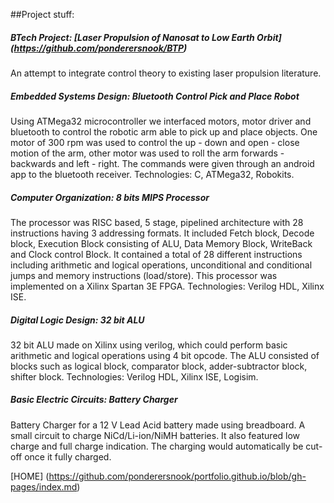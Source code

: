 ##Project stuff:

##### BTech Project: [Laser Propulsion of Nanosat to Low Earth Orbit] (https://github.com/ponderersnook/BTP) 
An attempt to integrate control theory to existing laser propulsion literature. 


##### Embedded Systems Design: Bluetooth Control Pick and Place Robot
Using ATMega32 microcontroller we interfaced motors, motor driver and bluetooth to control the robotic arm able to pick up and place objects. One motor of 300 rpm was used to control the up - down and open - close motion of the arm, other motor was used to roll the arm forwards - backwards and left - right. The commands were given through an android app to the bluetooth receiver. Technologies: C, ATMega32, Robokits.


##### Computer Organization: 8 bits MIPS Processor
The processor was RISC based, 5 stage, pipelined architecture with 28 instructions having 3 addressing formats. It included Fetch block, Decode block, Execution Block consisting of ALU, Data Memory Block, WriteBack and Clock control Block. It contained a total of 28 different instructions including arithmetic and logical operations, unconditional and conditional jumps and memory instructions (load/store). This processor was implemented on a Xilinx Spartan 3E FPGA. Technologies: Verilog HDL, Xilinx ISE.


##### Digital Logic Design: 32 bit ALU
32 bit ALU made on Xilinx using verilog, which could perform basic arithmetic and logical operations using 4 bit opcode. The ALU consisted of blocks such as logical block, comparator block, adder-subtractor block, shifter block. Technologies: Verilog HDL, Xilinx ISE, Logisim.


##### Basic Electric Circuits: Battery Charger
Battery Charger for a 12 V Lead Acid battery made using breadboard. A small circuit to charge NiCd/Li-ion/NiMH batteries. It also featured low charge and full charge indication. The charging would automatically be cut-off once it fully charged.

[HOME] (https://github.com/ponderersnook/portfolio.github.io/blob/gh-pages/index.md)

